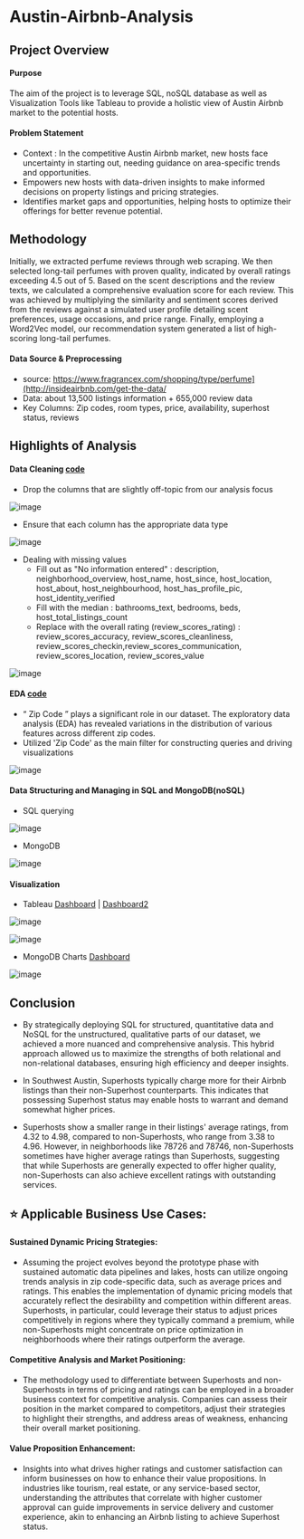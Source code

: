 # Austin-Airbnb-Analysis

## Project Overview

#### Purpose
The aim of the project is to leverage SQL, noSQL database as well as Visualization Tools like Tableau to provide a holistic view of Austin Airbnb market to the potential hosts. 

#### Problem Statement
- Context : In the competitive Austin Airbnb market, new hosts face uncertainty in starting out, needing guidance on area-specific trends and opportunities.
- Empowers new hosts with data-driven insights to make informed decisions on property listings and pricing strategies.
- Identifies market gaps and opportunities, helping hosts to optimize their offerings for better revenue potential.

## Methodology
Initially, we extracted perfume reviews through web scraping. We then selected long-tail perfumes with proven quality, indicated by overall ratings exceeding 4.5 out of 5. Based on the scent descriptions and the review texts, we calculated a comprehensive evaluation score for each review. This was achieved by multiplying the similarity and sentiment scores derived from the reviews against a simulated user profile detailing scent preferences, usage occasions, and price range. Finally, employing a Word2Vec model, our recommendation system generated a list of high-scoring long-tail perfumes.

#### Data Source & Preprocessing
- source: https://www.fragrancex.com/shopping/type/perfume](http://insideairbnb.com/get-the-data/
- Data: about 13,500 listings information +  655,000 review data
- Key Columns: Zip codes, room types, price, availability, superhost status, reviews

## Highlights of Analysis
#### Data Cleaning  [code](https://github.com/Hayoung-Zoe-Kim/Austin-Airbnb-Analysis/blob/main/Data%20Cleaning_.ipynb)
- Drop the columns that are slightly off-topic from our analysis focus
  
![image](https://github.com/Hayoung-Zoe-Kim/Austin-Airbnb-Analysis/blob/main/drop_columns.png)

- Ensure that each column has the appropriate data type
  
![image](https://github.com/Hayoung-Zoe-Kim/Austin-Airbnb-Analysis/blob/main/convert_data_type.png)

- Dealing with missing values
  - Fill out as "No information entered" : description, neighborhood_overview, host_name, host_since, host_location, host_about, host_neighbourhood, host_has_profile_pic, host_identity_verified  
  - Fill with the median : bathrooms_text, bedrooms, beds, host_total_listings_count
  - Replace with the overall rating (review_scores_rating) : review_scores_accuracy, review_scores_cleanliness, review_scores_checkin,review_scores_communication, review_scores_location, review_scores_value

![image](https://github.com/Hayoung-Zoe-Kim/Austin-Airbnb-Analysis/blob/main/dealing_with_missingvalues.png)


  
#### EDA [code](https://github.com/Hayoung-Zoe-Kim/Austin-Airbnb-Analysis/blob/main/EDA.ipynb)
- “ Zip Code ” plays a significant role in our dataset. The exploratory data analysis (EDA) has revealed variations in the distribution of various features across different zip codes.
- Utilized 'Zip Code' as the main filter for constructing queries and driving visualizations
  
![image](https://github.com/Hayoung-Zoe-Kim/Austin-Airbnb-Analysis/blob/main/eda_zipcode.png)

#### Data Structuring and Managing in SQL and MongoDB(noSQL) 
- SQL querying
  
![image](https://github.com/Hayoung-Zoe-Kim/Austin-Airbnb-Analysis/blob/main/sql_query.png)

- MongoDB
  
![image](https://github.com/Hayoung-Zoe-Kim/Austin-Airbnb-Analysis/blob/main/mongoDB_collection.png)


#### Visualization
- Tableau [Dashboard](https://public.tableau.com/app/profile/hayoung7844/viz/AustinAirbnbMarketOverview/Dashboard1) |  [Dashboard2](https://public.tableau.com/app/profile/hayoung7844/viz/AustinAirbnbChoroplethMaps/Dashboard2)

![image](https://github.com/Hayoung-Zoe-Kim/Austin-Airbnb-Analysis/blob/main/Tableau_dashboard_.png)


![image](https://github.com/Hayoung-Zoe-Kim/Austin-Airbnb-Analysis/blob/main/Tableau_choropleth.png)

- MongoDB Charts [Dashboard](https://charts.mongodb.com/charts-project-0-ylnjm/public/dashboards/9576c28a-2cf3-4cef-abbd-2658a5eae146)

![image](https://github.com/Hayoung-Zoe-Kim/Austin-Airbnb-Analysis/blob/main/MongoDBCharts.png)


## Conclusion
- By strategically deploying SQL for structured, quantitative data and NoSQL for the unstructured, qualitative parts of our dataset, we achieved a more nuanced and comprehensive analysis. This hybrid approach allowed us to maximize the strengths of both relational and non-relational databases, ensuring high efficiency and deeper insights.

- In Southwest Austin, Superhosts typically charge more for their Airbnb listings than their non-Superhost counterparts. This indicates that possessing Superhost status may enable hosts to warrant and demand somewhat higher prices.

- Superhosts show a smaller range in their listings' average ratings, from 4.32 to 4.98, compared to non-Superhosts, who range from 3.38 to 4.96. However, in neighborhoods like 78726 and 78746, non-Superhosts sometimes have higher average ratings than Superhosts, suggesting that while Superhosts are generally expected to offer higher quality, non-Superhosts can also achieve excellent ratings with outstanding services.

  
## ⭐️ Applicable Business Use Cases:

#### Sustained Dynamic Pricing Strategies:
- Assuming the project evolves beyond the prototype phase with sustained automatic data pipelines and lakes, hosts can utilize ongoing trends analysis in zip code-specific data, such as average prices and ratings. This enables the implementation of dynamic pricing models that accurately reflect the desirability and competition within different areas. Superhosts, in particular, could leverage their status to adjust prices competitively in regions where they typically command a premium, while non-Superhosts might concentrate on price optimization in neighborhoods where their ratings outperform the average.

#### Competitive Analysis and Market Positioning:
- The methodology used to differentiate between Superhosts and non-Superhosts in terms of pricing and ratings can be employed in a broader business context for competitive analysis. Companies can assess their position in the market compared to competitors, adjust their strategies to highlight their strengths, and address areas of weakness, enhancing their overall market positioning.

#### Value Proposition Enhancement:
- Insights into what drives higher ratings and customer satisfaction can inform businesses on how to enhance their value propositions. In industries like tourism, real estate, or any service-based sector, understanding the attributes that correlate with higher customer approval can guide improvements in service delivery and customer experience, akin to enhancing an Airbnb listing to achieve Superhost status.
